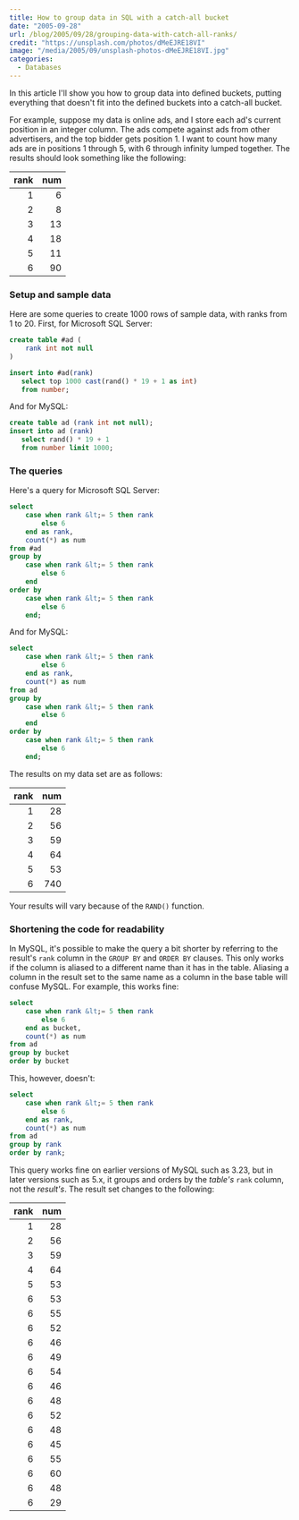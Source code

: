 ```yaml
---
title: How to group data in SQL with a catch-all bucket
date: "2005-09-28"
url: /blog/2005/09/28/grouping-data-with-catch-all-ranks/
credit: "https://unsplash.com/photos/dMeEJRE18VI"
image: "/media/2005/09/unsplash-photos-dMeEJRE18VI.jpg"
categories:
  - Databases
---
```

In this article I'll show you how to group data into defined buckets, putting everything that doesn't fit into the defined buckets into a catch-all bucket.

For example, suppose my data is online ads, and I store each ad's current position in an integer column. The ads compete against ads from other advertisers, and the top bidder gets position 1. I want to count how many ads are in positions 1 through 5, with 6 through infinity lumped together. The results should look something like the following:

| rank | num |
|-----:|----:|
| 1    | 6   |
| 2    | 8   |
| 3    | 13  |
| 4    | 18  |
| 5    | 11  |
| 6    | 90  |

### Setup and sample data

Here are some queries to create 1000 rows of sample data, with ranks from 1 to 20. First, for Microsoft SQL Server:

```sql
create table #ad (
    rank int not null
)

insert into #ad(rank)
   select top 1000 cast(rand() * 19 + 1 as int)
   from number;
```

And for MySQL:

```sql
create table ad (rank int not null);
insert into ad (rank)
   select rand() * 19 + 1
   from number limit 1000;
```

### The queries

Here's a query for Microsoft SQL Server:

```sql
select
    case when rank &lt;= 5 then rank
        else 6
    end as rank,
    count(*) as num
from #ad
group by
    case when rank &lt;= 5 then rank
        else 6
    end
order by
    case when rank &lt;= 5 then rank
        else 6
    end;
```

And for MySQL:

```sql
select
    case when rank &lt;= 5 then rank
        else 6
    end as rank,
    count(*) as num
from ad
group by
    case when rank &lt;= 5 then rank
        else 6
    end
order by
    case when rank &lt;= 5 then rank
        else 6
    end;
```

The results on my data set are as follows:

| rank | num |
|-----:|----:|
|    1 |  28 |
|    2 |  56 |
|    3 |  59 |
|    4 |  64 |
|    5 |  53 |
|    6 | 740 |

Your results will vary because of the `RAND()` function.

### Shortening the code for readability

In MySQL, it's possible to make the query a bit shorter by referring to the result's `rank` column in the `GROUP BY` and `ORDER BY` clauses. This only works if the column is aliased to a different name than it has in the table. Aliasing a column in the result set to the same name as a column in the base table will confuse MySQL. For example, this works fine:

```sql
select
    case when rank &lt;= 5 then rank
        else 6
    end as bucket,
    count(*) as num
from ad
group by bucket
order by bucket
```

This, however, doesn't:

```sql
select
    case when rank &lt;= 5 then rank
        else 6
    end as rank,
    count(*) as num
from ad
group by rank
order by rank;
```

This query works fine on earlier versions of MySQL such as 3.23, but in later versions such as 5.x, it groups and orders by the *table's* `rank` column, not the *result's*. The result set changes to the following:

| rank | num |
|-----:|----:|
|    1 |  28 |
|    2 |  56 |
|    3 |  59 |
|    4 |  64 |
|    5 |  53 |
|    6 |  53 |
|    6 |  55 |
|    6 |  52 |
|    6 |  46 |
|    6 |  49 |
|    6 |  54 |
|    6 |  46 |
|    6 |  48 |
|    6 |  52 |
|    6 |  48 |
|    6 |  45 |
|    6 |  55 |
|    6 |  60 |
|    6 |  48 |
|    6 |  29 |

